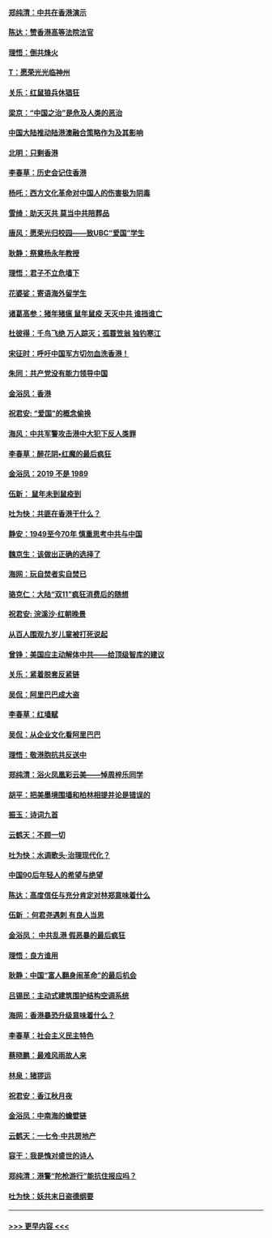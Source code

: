 #### [郑纯清：中共在香港演示](../pages/nsc993/n11670539.md?t=11220001) 
#### [陈达：赞香港高等法院法官](../pages/nsc993/n11669542.md?t=11220001) 
#### [理悟：倒共烽火](../pages/nsc993/n11668844.md?t=11220001) 
#### [T：愿荣光光临神州](../pages/nsc993/n11668421.md?t=11220001) 
#### [关乐：红鼠狼兵休猖狂](../pages/nsc993/n11668378.md?t=11220001) 
#### [梁京：“中国之治”是危及人类的恶治](../pages/nsc993/n11668328.md?t=11220001) 
#### [中国大陆推动陆港澳融合策略作为及其影响](../pages/nsc993/n11668157.md?t=11220001) 
#### [北明：只剩香港](../pages/nsc993/n11668002.md?t=11220001) 
#### [李春草：历史会记住香港](../pages/nsc993/n11667927.md?t=11220001) 
#### [杨吒：西方文化革命对中国人的伤害极为阴毒](../pages/nsc993/n11664521.md?t=11220001) 
#### [雪绮：助天灭共 莫当中共陪葬品](../pages/nsc993/n11662650.md?t=11220001) 
#### [唐风：愿荣光归校园——致UBC“爱国”学生](../pages/nsc993/n11662194.md?t=11220001) 
#### [耿静：祭奠杨永年教授](../pages/nsc993/n11662514.md?t=11220001) 
#### [理悟：君子不立危墙下](../pages/nsc993/n11662172.md?t=11220001) 
#### [花婆娑：寄语海外留学生](../pages/nsc993/n11662121.md?t=11220001) 
#### [诸葛高参：猪年猪瘟 鼠年鼠疫 天灭中共 谁挡谁亡](../pages/nsc993/n11661980.md?t=11220001) 
#### [杜彼得：千鸟飞绝 万人踪灭；孤蓑笠翁 独钓寒江](../pages/nsc993/n11661170.md?t=11220001) 
#### [宋征时：呼吁中国军方切勿血洗香港！](../pages/nsc993/n11415318.md?t=11220001) 
#### [朱同：共产党没有能力领导中国](../pages/nsc993/n11660421.md?t=11220001) 
#### [金浴凤：香港](../pages/nsc993/n11660419.md?t=11220001) 
#### [祝君安: “爱国”的概念偷换](../pages/nsc993/n11659706.md?t=11220001) 
#### [海风：中共军警攻击港中大犯下反人类罪](../pages/nsc993/n11659632.md?t=11220001) 
#### [李春草：醉花阴•红魔的最后疯狂](../pages/nsc993/n11659287.md?t=11220001) 
#### [金浴凤：2019 不是 1989](../pages/nsc993/n11657663.md?t=11220001) 
#### [伍新： 鼠年未到鼠疫到](../pages/nsc993/n11655098.md?t=11220001) 
#### [吐为快：共匪在香港干什么？](../pages/nsc993/n11654891.md?t=11220001) 
#### [静安：1949至今70年 慎重思考中共与中国](../pages/nsc993/n11651244.md?t=11220001) 
#### [魏京生：该做出正确的选择了](../pages/nsc993/n11653084.md?t=11220001) 
#### [海网：玩自焚者实自焚已](../pages/nsc993/n11652423.md?t=11220001) 
#### [骆克仁：大陆“双11”疯狂消费后的随想](../pages/nsc993/n11652305.md?t=11220001) 
#### [祝君安: 浣溪沙·红朝晚景](../pages/nsc993/n11652258.md?t=11220001) 
#### [从百人围观九岁儿童被打死说起](../pages/nsc993/n11651030.md?t=11220001) 
#### [曾铮：美国应主动解体中共——给顶级智库的建议](../pages/nsc993/n11649888.md?t=11220001) 
#### [关乐：紧着脱套反紧链](../pages/nsc993/n11649069.md?t=11220001) 
#### [吴侃：阿里巴巴成大盗](../pages/nsc993/n11645523.md?t=11220001) 
#### [李春草：红墙赋](../pages/nsc993/n11646389.md?t=11220001) 
#### [吴侃：从企业文化看阿里巴巴](../pages/nsc993/n11645476.md?t=11220001) 
#### [理悟：敬港胞抗共反送中](../pages/nsc993/n11645466.md?t=11220001) 
#### [郑纯清：浴火凤凰彩云美——悼周梓乐同学](../pages/nsc993/n11645155.md?t=11220001) 
#### [胡平：把美墨境围墙和柏林相提并论是错误的](../pages/nsc993/n11645134.md?t=11220001) 
#### [振玉：诗词九首](../pages/nsc993/n11644081.md?t=11220001) 
#### [云鹤天：不顾一切](../pages/nsc993/n11643508.md?t=11220001) 
#### [吐为快：水调歌头·治理现代化？](../pages/nsc993/n11643485.md?t=11220001) 
#### [中国90后年轻人的希望与绝望](../pages/nsc993/n11642317.md?t=11220001) 
#### [陈达：高度信任与充分肯定对林郑意味着什么](../pages/nsc993/n11641441.md?t=11220001) 
#### [伍新 ：何君尧遇刺 有良人当思](../pages/nsc993/n11641503.md?t=11220001) 
#### [金浴凤： 中共乱港  假恶暴的最后疯狂](../pages/nsc993/n11641495.md?t=11220001) 
#### [理悟：良方谁用](../pages/nsc993/n11641463.md?t=11220001) 
#### [耿静：中国“富人翻身闹革命”的最后机会](../pages/nsc993/n11640655.md?t=11220001) 
#### [吕锡民：主动式建筑围护结构空调系统](../pages/nsc993/n11640168.md?t=11220001) 
#### [海网：香港暴恐升级意味着什么？](../pages/nsc993/n11635904.md?t=11220001) 
#### [李春草：社会主义民主特色](../pages/nsc993/n11634657.md?t=11220001) 
#### [蔡晓鹏：最难风雨故人来](../pages/nsc993/n11633145.md?t=11220001) 
#### [林泉：猪猡运](../pages/nsc993/n11631469.md?t=11220001) 
#### [祝君安：香江秋月夜](../pages/nsc993/n11631440.md?t=11220001) 
#### [金浴凤：中南海的蟾嬖链](../pages/nsc993/n11631290.md?t=11220001) 
#### [云鹤天：一七令·中共房地产](../pages/nsc993/n11630084.md?t=11220001) 
#### [容干：我是愧对盛世的诗人](../pages/nsc993/n11630059.md?t=11220001) 
#### [郑纯清：港警“陀枪游行”能抗住报应吗？](../pages/nsc993/n11629999.md?t=11220001) 
#### [吐为快：妖共末日盗德纲要](../pages/nsc993/n11628610.md?t=11220001) 

----
#### [ >>> 更早内容 <<< ](../indexes/nsc993-earlier.md)
